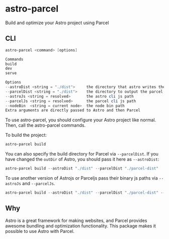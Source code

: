 # astro-parcel

Build and optimize your Astro project using Parcel

## CLI

```ps1
astro-parcel <command> [options]

Commands
build
dev
serve

Options
--astroDist <string = "./dist">     the directory that astro writes the build result to
--parcelDist <string = "./dist">    the directory to output the parcel result
--astroJs <string = resolved>       the astro cli js path
--parcelJs <string = resolved>      the parcel cli js path
--nodeBin  <string = current node>  the node bin path
Extra arguments are directly passed to Astro and then Parcel

```

To use astro-parcel, you should configure your Astro project like normal. Then, call the astro-parcel commands.

To build the project:

```ps1
astro-parcel build
```

You can also specify the build directory for Parcel via `--parcelDist`. If you have changed the `outDir` of Astro, you should pass it here as `--astroDist`:

```ps1
astro-parcel build --astroDist "./dist" --parcelDist "./parcel-dist"
```

To use another version of Astrojs or Parceljs pass their binary js paths via `--astroJs` and `--parcelJs`.

```ps1
astro-parcel build --astroDist "./dist" --parcelDist "./parcel-dist" --parcelJs "./node_modules/parcel/lib/bin.js" --astroJs "./node_modules/astro/dist/cli/index.js"
```

## Why

Astro is a great framework for making websites, and Parcel provides awesome bundling and optimization functionality. This package makes it possible to use Astro with Parcel.
